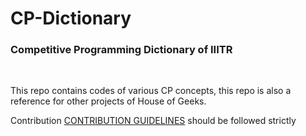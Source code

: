 # CP-Dictionary

<h3>Competitive Programming Dictionary of IIITR</h3><br>

This repo contains codes of various CP concepts, this repo is also a reference for other 
projects of House of Geeks.

Contribution [CONTRIBUTION GUIDELINES](https://github.com/houseofgeeks/CP-Dictionary/blob/master/CONTRIBUTING.md) should be followed strictly 

